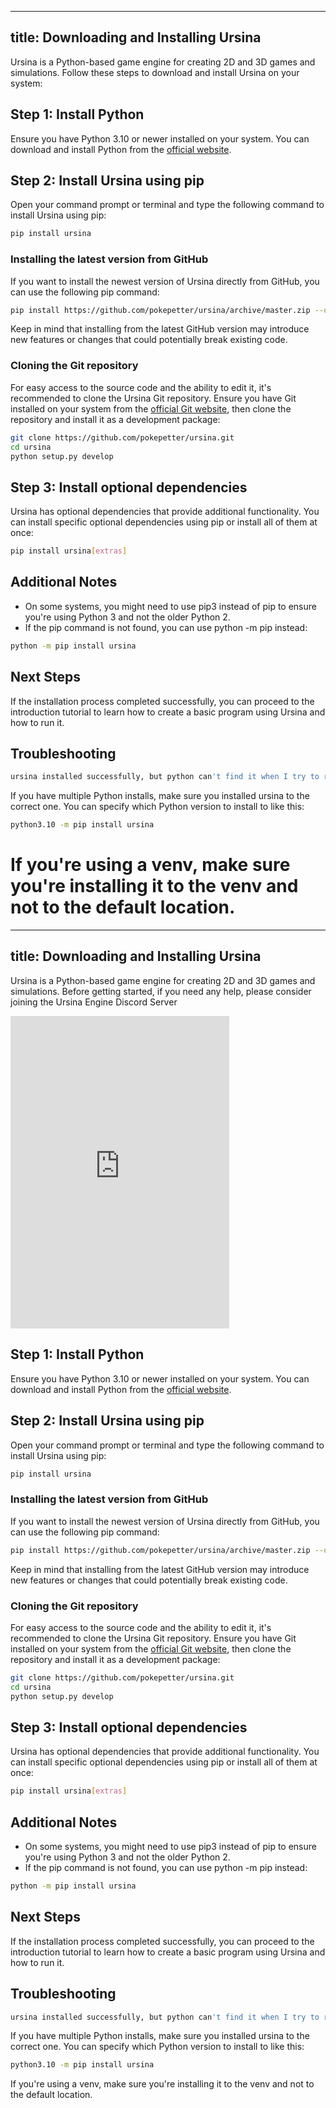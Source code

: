 
---
title: Downloading and Installing Ursina
---

Ursina is a Python-based game engine for creating 2D and 3D games and simulations. Follow these steps to download and install Ursina on your system:

## Step 1: Install Python

Ensure you have Python 3.10 or newer installed on your system. You can download and install Python from the [official website](https://www.python.org/downloads/).

## Step 2: Install Ursina using pip

Open your command prompt or terminal and type the following command to install Ursina using pip:

```bash
pip install ursina
```

### Installing the latest version from GitHub

If you want to install the newest version of Ursina directly from GitHub, you can use the following pip command:

```bash
pip install https://github.com/pokepetter/ursina/archive/master.zip --upgrade --force-reinstall
```

Keep in mind that installing from the latest GitHub version may introduce new features or changes that could potentially break existing code.

### Cloning the Git repository

For easy access to the source code and the ability to edit it, it's recommended to clone the Ursina Git repository. Ensure you have Git installed on your system from the [official Git website](https://git-scm.com/), then clone the repository and install it as a development package:

```bash
git clone https://github.com/pokepetter/ursina.git
cd ursina
python setup.py develop
```

## Step 3: Install optional dependencies

Ursina has optional dependencies that provide additional functionality. You can install specific optional dependencies using pip or install all of them at once:

```bash
pip install ursina[extras]
```

## Additional Notes

- On some systems, you might need to use pip3 instead of pip to ensure you're using Python 3 and not the older Python 2.
- If the pip command is not found, you can use python -m pip instead:

```bash
python -m pip install ursina
```

## Next Steps

If the installation process completed successfully, you can proceed to the introduction tutorial to learn how to create a basic program using Ursina and how to run it.

## Troubleshooting

```bash
ursina installed successfully, but python can't find it when I try to run a script
```

If you have multiple Python installs, make sure you installed ursina to the correct one.
You can specify which Python version to install to like this:

```bash
python3.10 -m pip install ursina
```

If you're using a venv, make sure you're installing it to the venv and not to the default location.
=======
---
title: Downloading and Installing Ursina
---

Ursina is a Python-based game engine for creating 2D and 3D games and simulations. Before getting started, if you need any help, please consider joining the Ursina Engine Discord Server

<iframe src="https://discord.com/widget?id=593486730187899041&theme=dark" width="350" height="500" allowtransparency="true" frameborder="0" sandbox="allow-popups allow-popups-to-escape-sandbox allow-same-origin allow-scripts"></iframe>


## Step 1: Install Python

Ensure you have Python 3.10 or newer installed on your system. You can download and install Python from the [official website](https://www.python.org/downloads/).

## Step 2: Install Ursina using pip

Open your command prompt or terminal and type the following command to install Ursina using pip:

```bash
pip install ursina
```

### Installing the latest version from GitHub

If you want to install the newest version of Ursina directly from GitHub, you can use the following pip command:

```bash
pip install https://github.com/pokepetter/ursina/archive/master.zip --upgrade --force-reinstall
```

Keep in mind that installing from the latest GitHub version may introduce new features or changes that could potentially break existing code.

### Cloning the Git repository

For easy access to the source code and the ability to edit it, it's recommended to clone the Ursina Git repository. Ensure you have Git installed on your system from the [official Git website](https://git-scm.com/), then clone the repository and install it as a development package:

```bash
git clone https://github.com/pokepetter/ursina.git
cd ursina
python setup.py develop
```

## Step 3: Install optional dependencies

Ursina has optional dependencies that provide additional functionality. You can install specific optional dependencies using pip or install all of them at once:

```bash
pip install ursina[extras]
```

## Additional Notes

- On some systems, you might need to use pip3 instead of pip to ensure you're using Python 3 and not the older Python 2.
- If the pip command is not found, you can use python -m pip instead:

```bash
python -m pip install ursina
```

## Next Steps

If the installation process completed successfully, you can proceed to the introduction tutorial to learn how to create a basic program using Ursina and how to run it.

## Troubleshooting

```bash
ursina installed successfully, but python can't find it when I try to run a script
```

If you have multiple Python installs, make sure you installed ursina to the correct one.
You can specify which Python version to install to like this:

```bash
python3.10 -m pip install ursina
```

If you're using a venv, make sure you're installing it to the venv and not to the default location.
